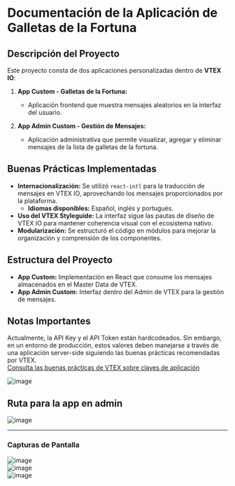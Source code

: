 # **Documentación de la Aplicación de Galletas de la Fortuna**  

## **Descripción del Proyecto**  
Este proyecto consta de dos aplicaciones personalizadas dentro de **VTEX IO**:  

1. **App Custom - Galletas de la Fortuna:**  
   - Aplicación frontend que muestra mensajes aleatorios en la interfaz del usuario.  

2. **App Admin Custom - Gestión de Mensajes:**  
   - Aplicación administrativa que permite visualizar, agregar y eliminar mensajes de la lista de galletas de la fortuna.  

## **Buenas Prácticas Implementadas**  
- **Internacionalización:** Se utilizó `react-intl` para la traducción de mensajes en VTEX IO, aprovechando los mensajes proporcionados por la plataforma.  
  - **Idiomas disponibles:** Español, inglés y portugués.  
- **Uso del VTEX Styleguide:** La interfaz sigue las pautas de diseño de VTEX IO para mantener coherencia visual con el ecosistema nativo.  
- **Modularización:** Se estructuró el código en módulos para mejorar la organización y comprensión de los componentes.  

## **Estructura del Proyecto**  
- **App Custom:** Implementación en React que consume los mensajes almacenados en el Master Data de VTEX.  
- **App Admin Custom:** Interfaz dentro del Admin de VTEX para la gestión de mensajes.  

## **Notas Importantes**  
Actualmente, la API Key y el API Token están hardcodeados. Sin embargo, en un entorno de producción, estos valores deben manejarse a través de una aplicación server-side siguiendo las buenas prácticas recomendadas por VTEX.  
[Consulta las buenas prácticas de VTEX sobre claves de aplicación](https://help.vtex.com/en/tutorial/best-practices-application-keys--7b6nD1VMHa49aI5brlOvJm)  

![image](https://github.com/user-attachments/assets/5ed712f2-3996-4796-9fa0-e7ea26422421)  


## **Ruta para la app en admin**
![image](https://github.com/user-attachments/assets/a93c6634-5d14-4e09-9600-9352026cf4d9)

---  
### **Capturas de Pantalla**  
![image](https://github.com/user-attachments/assets/ea87b57a-8c58-4214-a7ad-71ac3778396a)  
![image](https://github.com/user-attachments/assets/e4f3d624-f389-4433-9b3a-f5513b5b9447)  
![image](https://github.com/user-attachments/assets/09c67736-5bc9-49f7-b506-f166e9028f54)  


